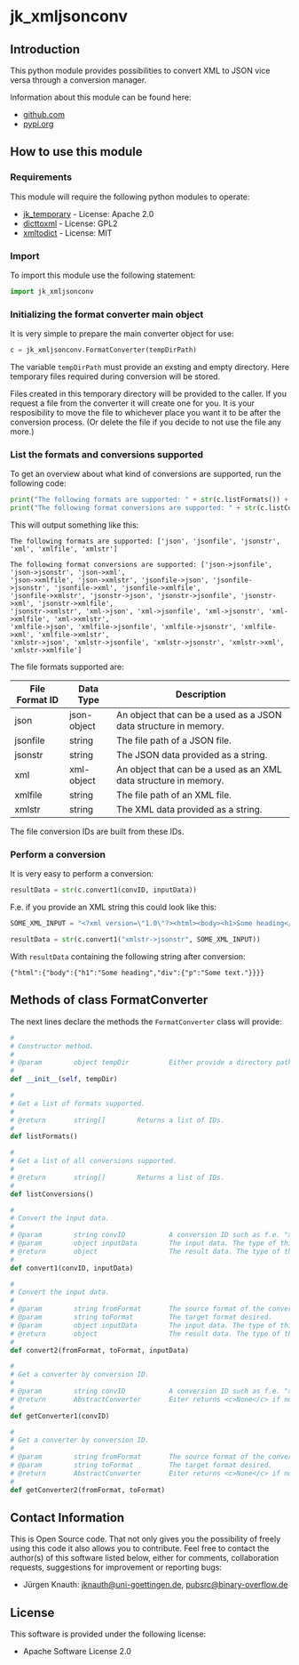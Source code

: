 jk_xmljsonconv
==============

Introduction
------------

This python module provides possibilities to convert XML to JSON vice versa through a conversion manager.

Information about this module can be found here:

* [github.com](https://github.com/jkpubsrc/python-module-jk-xmljsonconv)
* [pypi.org](https://pypi.org/project/jk_xmljsonconv/)

How to use this module
----------------------

### Requirements

This module will require the following python modules to operate:

* [jk_temporary](https://github.com/jkpubsrc/python-module-jk-temporary) - License: Apache 2.0
* [dicttoxml](https://pypi.python.org/pypi/dicttoxml) - License: GPL2
* [xmltodict](https://pypi.python.org/pypi/xmltodict) - License: MIT

### Import

To import this module use the following statement:

```python
import jk_xmljsonconv
```

### Initializing the format converter main object

It is very simple to prepare the main converter object for use:

```python
c = jk_xmljsonconv.FormatConverter(tempDirPath)
```

The variable `tempDirPath` must provide an exsting and empty directory. Here temporary files required during conversion will be stored.

Files created in this temporary directory will be provided to the caller. If you request a file from the converter it will create
one for you. It is your resposibility to move the file to whichever place you want it to be after the conversion process. (Or delete
the file if you decide to not use the file any more.)

### List the formats and conversions supported

To get an overview about what kind of conversions are supported, run the following code:

```python
print("The following formats are supported: " + str(c.listFormats()) + "\n")
print("The following format conversions are supported: " + str(c.listConversions()) + "\n")
```

This will output something like this:

    The following formats are supported: ['json', 'jsonfile', 'jsonstr', 'xml', 'xmlfile', 'xmlstr']

    The following format conversions are supported: ['json->jsonfile', 'json->jsonstr', 'json->xml',
    'json->xmlfile', 'json->xmlstr', 'jsonfile->json', 'jsonfile->jsonstr', 'jsonfile->xml', 'jsonfile->xmlfile',
    'jsonfile->xmlstr', 'jsonstr->json', 'jsonstr->jsonfile', 'jsonstr->xml', 'jsonstr->xmlfile',
    'jsonstr->xmlstr', 'xml->json', 'xml->jsonfile', 'xml->jsonstr', 'xml->xmlfile', 'xml->xmlstr',
    'xmlfile->json', 'xmlfile->jsonfile', 'xmlfile->jsonstr', 'xmlfile->xml', 'xmlfile->xmlstr',
    'xmlstr->json', 'xmlstr->jsonfile', 'xmlstr->jsonstr', 'xmlstr->xml', 'xmlstr->xmlfile']

The file formats supported are:

| File Format ID | Data Type     | Description                                                      |
| -------------- | ------------- | ---------------------------------------------------------------- |
| json           | json-object   | An object that can be a used as a JSON data structure in memory. |
| jsonfile       | string        | The file path of a JSON file.                                    |
| jsonstr        | string        | The JSON data provided as a string.                              |
| xml            | xml-object    | An object that can be a used as an XML data structure in memory. |
| xmlfile        | string        | The file path of an XML file.                                    |
| xmlstr         | string        | The XML data provided as a string.                               |

The file conversion IDs are built from these IDs.

### Perform a conversion

It is very easy to perform a conversion:

```python
resultData = str(c.convert1(convID, inputData))
```

F.e. if you provide an XML string this could look like this:

```python
SOME_XML_INPUT = "<?xml version=\"1.0\"?><html><body><h1>Some heading</h1><div><p>Some text.</p></div></body></html>"

resultData = str(c.convert1("xmlstr->jsonstr", SOME_XML_INPUT))
```

With `resultData` containing the following string after conversion:

```
{"html":{"body":{"h1":"Some heading","div":{"p":"Some text."}}}}
```

Methods of class FormatConverter
--------------------------------

The next lines declare the methods the `FormatConverter` class will provide:

```python
#
# Constructor method.
#
# @param		object tempDir			Either provide a directory path here for temporary files or a <c>TempDir</c> object.
#
def __init__(self, tempDir)
```

```python
#
# Get a list of formats supported.
#
# @return		string[]		Returns a list of IDs.
#
def listFormats()
```

```python
#
# Get a list of all conversions supported.
#
# @return		string[]		Returns a list of IDs.
#
def listConversions()
```

```python
#
# Convert the input data.
#
# @param		string convID			A conversion ID such as f.e. "xmlstr->jsonstr".
# @param		object inputData		The input data. The type of this data must correlate with the source format type specified.
# @return		object					The result data. The type of this data will depend on the conversion specified.
#
def convert1(convID, inputData)
```

```python
#
# Convert the input data.
#
# @param		string fromFormat		The source format of the conversion.
# @param		string toFormat			The target format desired.
# @param		object inputData		The input data. The type of this data must correlate with the source format type specified.
# @return		object					The result data. The type of this data will depend on the conversion specified.
#
def convert2(fromFormat, toFormat, inputData)
```

```python
#
# Get a converter by conversion ID.
#
# @param		string convID			A conversion ID such as f.e. "xmlstr->jsonstr".
# @return		AbstractConverter		Eiter returns <c>None</c> if no converter is available or the converter object that performs the conversion.
#
def getConverter1(convID)
```

```python
#
# Get a converter by conversion ID.
#
# @param		string fromFormat		The source format of the conversion.
# @param		string toFormat			The target format desired.
# @return		AbstractConverter		Eiter returns <c>None</c> if no converter is available or the converter object that performs the conversion.
#
def getConverter2(fromFormat, toFormat)
```

Contact Information
-------------------

This is Open Source code. That not only gives you the possibility of freely using this code it also
allows you to contribute. Feel free to contact the author(s) of this software listed below, either
for comments, collaboration requests, suggestions for improvement or reporting bugs:

* Jürgen Knauth: jknauth@uni-goettingen.de, pubsrc@binary-overflow.de

License
-------

This software is provided under the following license:

* Apache Software License 2.0



